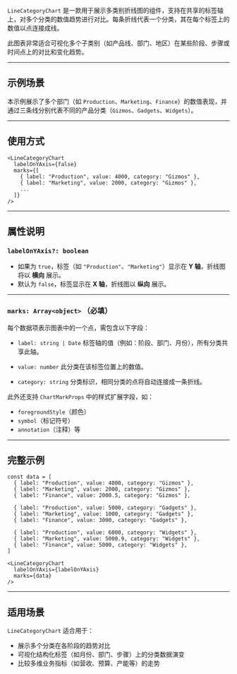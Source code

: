 `LineCategoryChart` 是一款用于展示多类别折线图的组件，支持在共享的标签轴上，对多个分类的数值趋势进行对比。每条折线代表一个分类，其在每个标签上的数值以点连接成线。

此图表非常适合可视化多个子类别（如产品线、部门、地区）在某些阶段、步骤或时间点上的对比和变化趋势。

---

## 示例场景

本示例展示了多个部门（如 `Production`、`Marketing`、`Finance`）的数值表现，并通过三条线分别代表不同的产品分类（`Gizmos`、`Gadgets`、`Widgets`）。

---

## 使用方式

```tsx
<LineCategoryChart
  labelOnYAxis={false}
  marks={[
    { label: "Production", value: 4000, category: "Gizmos" },
    { label: "Marketing", value: 2000, category: "Gizmos" },
    ...
  ]}
/>
```

---

## 属性说明

### `labelOnYAxis?: boolean`

* 如果为 `true`，标签（如 `"Production"`、`"Marketing"`）显示在 **Y 轴**，折线图将以 **横向** 展示。
* 默认为 `false`，标签显示在 **X 轴**，折线图以 **纵向** 展示。

---

### `marks: Array<object>` **（必填）**

每个数据项表示图表中的一个点，需包含以下字段：

* `label: string | Date`
  标签轴的值（例如：阶段、部门、月份），所有分类共享此轴。

* `value: number`
  此分类在该标签位置上的数值。

* `category: string`
  分类标识，相同分类的点将自动连接成一条折线。

此外还支持 `ChartMarkProps` 中的样式扩展字段，如：

* `foregroundStyle`（颜色）
* `symbol`（标记符号）
* `annotation`（注释）等

---

## 完整示例

```tsx
const data = [
  { label: "Production", value: 4000, category: "Gizmos" },
  { label: "Marketing", value: 2000, category: "Gizmos" },
  { label: "Finance", value: 2000.5, category: "Gizmos" },

  { label: "Production", value: 5000, category: "Gadgets" },
  { label: "Marketing", value: 1000, category: "Gadgets" },
  { label: "Finance", value: 3000, category: "Gadgets" },

  { label: "Production", value: 6000, category: "Widgets" },
  { label: "Marketing", value: 5000.9, category: "Widgets" },
  { label: "Finance", value: 5000, category: "Widgets" },
]

<LineCategoryChart
  labelOnYAxis={labelOnYAxis}
  marks={data}
/>
```

---

## 适用场景

`LineCategoryChart` 适合用于：

* 展示多个分类在各阶段的趋势对比
* 可视化结构化标签（如月份、部门、步骤）上的分类数据演变
* 比较多维业务指标（如营收、预算、产能等）的走势
